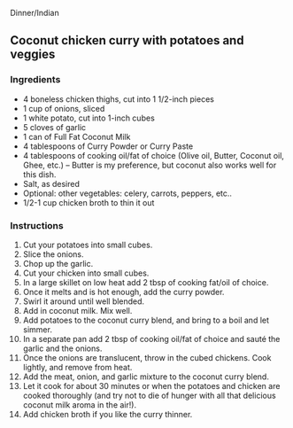 Dinner/Indian

## Coconut chicken curry with potatoes and veggies

### Ingredients

- 4 boneless chicken thighs, cut into 1 1/2-inch pieces
- 1 cup of onions, sliced
- 1 white potato, cut into 1-inch cubes
- 5 cloves of garlic
- 1 can of Full Fat Coconut Milk
- 4 tablespoons of Curry Powder or Curry Paste
- 4 tablespoons of cooking oil/fat of choice (Olive oil, Butter, Coconut oil, Ghee, etc.) – Butter is my preference, but coconut also works well for this dish.
- Salt, as desired
- Optional: other vegetables: celery, carrots, peppers, etc..
- 1/2-1 cup chicken broth to thin it out

### Instructions

1. Cut your potatoes into small cubes.
2. Slice the onions.
3. Chop up the garlic.
4. Cut your chicken into small cubes.
5. In a large skillet on low heat add 2 tbsp of cooking fat/oil of choice.  
6. Once it melts and is hot enough, add the curry powder.  
7. Swirl it around until well blended.
8. Add in coconut milk. Mix well.
9. Add potatoes to the coconut curry blend, and bring to a boil and let simmer.
10. In a separate pan add 2 tbsp of cooking oil/fat of choice and sauté the garlic and the onions.
11. Once the onions are translucent, throw in the cubed chickens. Cook lightly, and remove from heat.
12. Add the meat, onion, and garlic mixture to the coconut curry blend.
13. Let it cook for about 30 minutes or when the potatoes and chicken are cooked thoroughly (and try not to die of hunger with all that delicious coconut milk aroma in the air!).
14. Add chicken broth if you like the curry thinner. 
